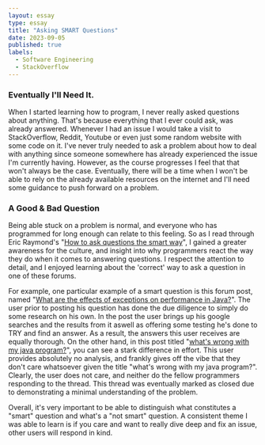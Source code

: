 ```yaml
---
layout: essay
type: essay
title: "Asking SMART Questions"
date: 2023-09-05
published: true
labels:
  - Software Engineering
  - StackOverflow
---
```


### Eventually I'll Need It.

When I started learning how to program, I never really asked questions about anything. That's because everything that I ever could ask, was already answered. Whenever I had an issue I would take a visit to StackOverflow, Reddit, Youtube or even just some random website with some code on it. I've never truly needed to ask a problem about how to deal with anything since someone somewhere has already experienced the issue I'm currently having. However, as the course progresses I feel that that won't always be the case. Eventually, there will be a time when I won't be able to rely on the already available resources on the internet and I'll need some guidance to push forward on a problem.

### A Good & Bad Question

Being able stuck on a problem is normal, and everyone who has programmed for long enough can relate to this feeling. So as I read through Eric Raymond's "[How to ask questions the smart way](http://www.catb.org/esr/faqs/smart-questions.html#idm379)", I gained a greater awareness for the culture, and insight into why programmers react the way they do when it comes to answering questions. I respect the attention to detail, and I enjoyed learning about the 'correct' way to ask a question in one of these forums. 

For example, one particular example of a smart question is this forum post, named "[What are the effects of exceptions on performance in Java?](https://stackoverflow.com/questions/299068/what-are-the-effects-of-exceptions-on-performance-in-java)". The user prior to posting his question has done the due diligence to simply do some research on his own. In the post the user brings up his google searches and the results from it aswell as offering some testing he's done to TRY and find an answer. As a result, the answers this user receives are equally thorough. On the other hand, in this post titled "[what's wrong with my java program?](https://stackoverflow.com/questions/20738332/whats-wrong-with-my-java-program)", you can see a stark difference in effort. This user provides absolutely no analysis, and frankly gives off the vibe that they don't care whatsoever given the title "what's wrong with my java program?". Clearly, the user does not care, and neither do the fellow programmers responding to the thread. This thread was eventually marked as closed due to demonstrating a minimal understanding of the problem.

Overall, it's very important to be able to distinguish what constitutes a "smart" question and what's a "not smart" question. A consistent theme I was able to learn is if you care and want to really dive deep and fix an issue, other  users will respond in kind.